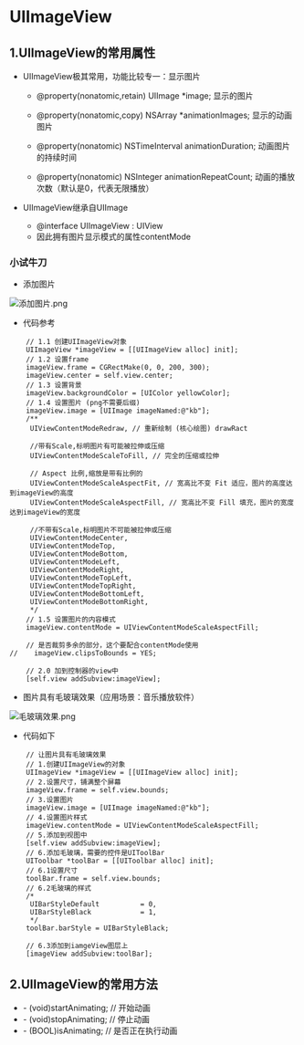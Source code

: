 # UIImageView

## 1.UIImageView的常用属性
* UIImageView极其常用，功能比较专一：显示图片
 
    * @property(nonatomic,retain) UIImage *image; 
显示的图片

    * @property(nonatomic,copy) NSArray *animationImages; 
显示的动画图片

    * @property(nonatomic) NSTimeInterval animationDuration; 
动画图片的持续时间

    * @property(nonatomic) NSInteger      animationRepeatCount; 
动画的播放次数（默认是0，代表无限播放）

* UIImageView继承自UIImage
    * @interface UIImageView : UIView  
    * 因此拥有图片显示模式的属性contentMode

### 小试牛刀
* 添加图片

![添加图片.png](http://upload-images.jianshu.io/upload_images/328309-5b47c686f1002083.png?imageMogr2/auto-orient/strip%7CimageView2/2/w/1240)

* 代码参考

```objc
    // 1.1 创建UIImageView对象
    UIImageView *imageView = [[UIImageView alloc] init];
    // 1.2 设置frame
    imageView.frame = CGRectMake(0, 0, 200, 300);
    imageView.center = self.view.center;
    // 1.3 设置背景
    imageView.backgroundColor = [UIColor yellowColor];
    // 1.4 设置图片 (png不需要后缀)
    imageView.image = [UIImage imageNamed:@"kb"];
    /**
     UIViewContentModeRedraw, // 重新绘制 (核心绘图) drawRact
     
     //带有Scale,标明图片有可能被拉伸或压缩
     UIViewContentModeScaleToFill, // 完全的压缩或拉伸
     
     // Aspect 比例,缩放是带有比例的
     UIViewContentModeScaleAspectFit, // 宽高比不变 Fit 适应，图片的高度达到imageView的高度
     UIViewContentModeScaleAspectFill, // 宽高比不变 Fill 填充，图片的宽度达到imageView的宽度
     
     //不带有Scale,标明图片不可能被拉伸或压缩
     UIViewContentModeCenter,
     UIViewContentModeTop,
     UIViewContentModeBottom,
     UIViewContentModeLeft,
     UIViewContentModeRight,
     UIViewContentModeTopLeft,
     UIViewContentModeTopRight,
     UIViewContentModeBottomLeft,
     UIViewContentModeBottomRight,
     */
    // 1.5 设置图片的内容模式
    imageView.contentMode = UIViewContentModeScaleAspectFill;
    
    // 是否裁剪多余的部分，这个要配合contentMode使用
//    imageView.clipsToBounds = YES;
    
    // 2.0 加到控制器的view中
    [self.view addSubview:imageView];
```    


* 图片具有毛玻璃效果（应用场景：音乐播放软件）

![毛玻璃效果.png](http://upload-images.jianshu.io/upload_images/328309-3c90247fed93227b.png?imageMogr2/auto-orient/strip%7CimageView2/2/w/1240)

* 代码如下
```objc
    // 让图片具有毛玻璃效果
    // 1.创建UIImageView的对象
    UIImageView *imageView = [[UIImageView alloc] init];
    // 2.设置尺寸，铺满整个屏幕
    imageView.frame = self.view.bounds;
    // 3.设置图片
    imageView.image = [UIImage imageNamed:@"kb"];
    // 4.设置图片样式
    imageView.contentMode = UIViewContentModeScaleAspectFill;
    // 5.添加到视图中
    [self.view addSubview:imageView];
    // 6.添加毛玻璃，需要的控件是UIToolBar
    UIToolbar *toolBar = [[UIToolbar alloc] init];
    // 6.1设置尺寸
    toolBar.frame = self.view.bounds;
    // 6.2毛玻璃的样式
    /*
     UIBarStyleDefault          = 0,
     UIBarStyleBlack            = 1,
     */
    toolBar.barStyle = UIBarStyleBlack;

    // 6.3添加到iamgeView图层上
    [imageView addSubview:toolBar];
```   


## 2.UIImageView的常用方法
* \- (void)startAnimating; // 开始动画
* \- (void)stopAnimating; // 停止动画
* \- (BOOL)isAnimating; // 是否正在执行动画